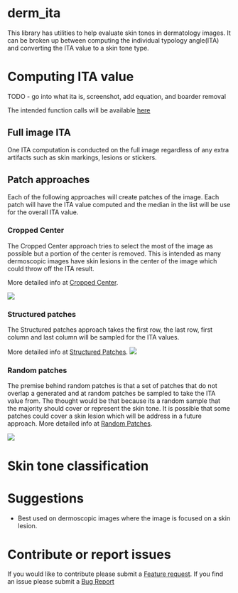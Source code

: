 # derm_ita

This library has utilities to help evaluate skin tones in dermatology images. It can be broken 
up between computing the individual typology angle(ITA) and converting the ITA value to a skin tone type.

# Computing ITA value
TODO - go into what ita is, screenshot, add equation, and boarder removal

The intended function calls will be available [here](https://github.com/acorbin3/derm_ita/blob/master/derm_ita/derm_ita.py) 

## Full image ITA
One ITA computation is conducted on the full image regardless of any extra artifacts such as skin markings, lesions
or stickers.

## Patch approaches
Each of the following approaches will create patches of the image. Each patch will have the ITA value
computed and the median in the list will be use for the overall ITA value.

### Cropped Center
The Cropped Center approach tries to select the most of the image as possible but a portion of the 
center is removed. This is intended as many dermoscopic images have skin lesions in the center of the image
which could throw off the ITA result.

More detailed info at [Cropped Center](https://github.com/acorbin3/derm_ita/blob/9d87f5d3039a3049bba18e3cd1070f650f80c419/derm_ita/cropped_center.py#L5).

![](https://i.imgur.com/pBJbePK.png)

### Structured patches
The Structured patches approach takes the first row, the last row, first column and last column will be
    sampled for the ITA values. 

More detailed info at [Structured Patches](https://github.com/acorbin3/derm_ita/blob/master/derm_ita/structured_patches.py#L5).
![](https://i.imgur.com/ifEwWk3.png)

### Random patches
The premise behind random patches is that a set of patches that do not overlap a generated and at random patches
    be sampled to take the ITA value from. The thought would be that because its a random sample that the majority should
    cover or represent the skin tone. It is possible that some patches could cover a skin lesion which will be address in
    a future approach.
More detailed info at [Random Patches](random_patches.py#L9).

![](https://i.imgur.com/9wJIkky.png)

# Skin tone classification

# Suggestions

- Best used on dermoscopic images where the image is focused on a skin lesion.

# Contribute or report issues
If you would like to contribute please submit a [Feature request](https://github.com/acorbin3/derm_ita/issues/new?assignees=&labels=&template=feature_request.md&title=). 
If you find an issue please submit a [Bug Report](https://github.com/acorbin3/derm_ita/issues/new?assignees=&labels=&template=bug_report.md&title=)